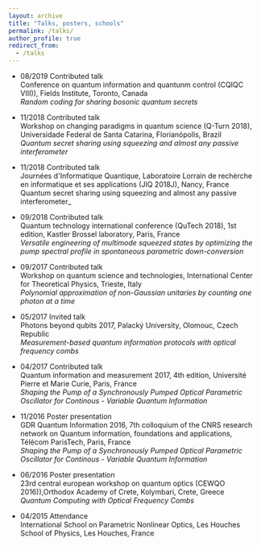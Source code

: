 ```yaml
---
layout: archive
title: "Talks, posters, schools"
permalink: /talks/
author_profile: true
redirect_from:
  - /talks
---
```


* 08/2019 Contributed talk  
 Conference on quantum information and quantunm control (CQIQC VIII)), Fields Institute, Toronto, Canada  
 _Random coding for sharing bosonic quantum secrets_

* 11/2018 Contributed talk  
 Workshop on changing paradigms in quantum science (Q-Turn 2018), Universidade Federal de Santa Catarina, Florianópolis, Brazil   
 _Quantum secret sharing using squeezing and almost any passive interferometer_


* 11/2018 Contributed talk  
 Journées d'Informatique Quantique, Laboratoire Lorrain de rechèrche en informatique et ses applications (JIQ 2018J), Nancy, France  
 Quantum secret sharing using squeezing and almost any passive interferometer_

* 09/2018  Contributed talk  
 Quantum technology international conference (QuTech 2018), 1st edition, Kastler Brossel laboratory, Paris, France  
 _Versatile engineering of multimode squeezed states by optimizing the pump spectral profile in spontaneous parametric down-conversion_

* 09/2017 Contributed talk   
 Workshop on quantum science and technologies, International Center for Theoretical Physics, Trieste, Italy  
 _Polynomial approximation of non-Gaussian unitaries by counting one photon at a time_

* 05/2017  Invited talk   
 Photons beyond qubits 2017, Palacký University, Olomouc, Czech Republic  
 _Measurement-based quantum information protocols with optical frequency combs_

* 04/2017 Contributed talk   
 Quantum information and measurement 2017, 4th edition, Université Pierre et Marie Curie, Paris, France  
 _Shaping the Pump of a Synchronously Pumped Optical Parametric Oscillator for Continous - Variable Quantum Information_

* 11/2016  Poster presentation   
 GDR Quantum Information 2016, 7th colloquium of the CNRS research network on Quantum information, foundations and applications, Télécom ParisTech, Paris, France   
 _Shaping the Pump of a Synchronously Pumped Optical Parametric Oscillator for Continous - Variable Quantum Information_

* 06/2016   Poster presentation  
 23rd central european workshop on quantum optics (CEWQO 2016)),Orthodox Academy of Crete, Kolymbari, Crete, Greece  
 _Quantum Computing with Optical Frequency Combs_

* 04/2015  Attendance  
 International School on Parametric Nonlinear Optics, Les Houches School of Physics, Les Houches, France
